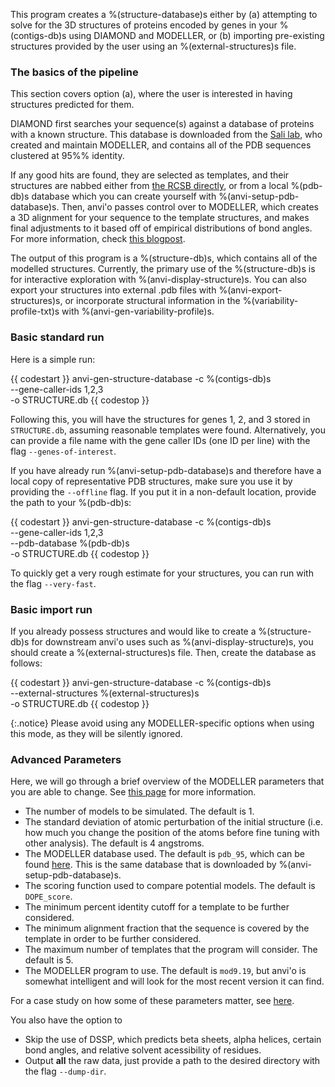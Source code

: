 
This program creates a %(structure-database)s either by (a) attempting to solve for the 3D structures of proteins encoded by genes in your %(contigs-db)s using DIAMOND and MODELLER, or (b) importing pre-existing structures provided by the user using an %(external-structures)s file.

### The basics of the pipeline

This section covers option (a), where the user is interested in having structures predicted for them.

DIAMOND first searches your sequence(s) against a database of proteins with a known structure.  This database is downloaded from the [Sali lab](https://salilab.org/modeller/supplemental.html), who created and maintain MODELLER, and contains all of the PDB sequences clustered at 95%% identity.

If any good hits are found, they are selected as templates, and their structures are nabbed either from [the RCSB directly](https://www.rcsb.org/), or from a local %(pdb-db)s database which you can create yourself with %(anvi-setup-pdb-database)s. Then, anvi'o passes control over to MODELLER, which creates a 3D alignment for your sequence to the template structures, and makes final adjustments to it based off of empirical distributions of bond angles. For more information, check [this blogpost](http://merenlab.org/2018/09/04/getting-started-with-anvio-structure/#how-modeller-works).

The output of this program is a %(structure-db)s, which contains all of the modelled structures. Currently, the primary use of the %(structure-db)s is for interactive exploration with %(anvi-display-structure)s. You can also export your structures into external .pdb files with %(anvi-export-structures)s, or incorporate structural information in the %(variability-profile-txt)s with %(anvi-gen-variability-profile)s.

### Basic standard run

Here is a simple run: 

{{ codestart }}
anvi-gen-structure-database -c %(contigs-db)s \
                            --gene-caller-ids 1,2,3 \
                            -o STRUCTURE.db 
{{ codestop }}

Following this, you will have the structures for genes 1, 2, and 3 stored in `STRUCTURE.db`, assuming reasonable templates were found. Alternatively, you can provide a file name with the gene caller IDs (one ID per line) with the flag `--genes-of-interest`.  

If you have already run %(anvi-setup-pdb-database)s and therefore have a local copy of representative PDB structures, make sure you use it by providing the `--offline` flag. If you put it in a non-default location, provide the path to your %(pdb-db)s: 

{{ codestart }}
anvi-gen-structure-database -c %(contigs-db)s \
                            --gene-caller-ids 1,2,3 \
                            --pdb-database %(pdb-db)s \
                            -o STRUCTURE.db 
{{ codestop }}

To quickly get a very rough estimate for your structures, you can run with the flag `--very-fast`. 

### Basic import run

If you already possess structures and would like to create a %(structure-db)s for downstream anvi'o uses such as %(anvi-display-structure)s, you should create a %(external-structures)s file. Then, create the database as follows:

{{ codestart }}
anvi-gen-structure-database -c %(contigs-db)s \
                            --external-structures %(external-structures)s \
                            -o STRUCTURE.db 
{{ codestop }}

{:.notice}
Please avoid using any MODELLER-specific options when using this mode, as they will be silently ignored.


### Advanced Parameters

Here, we will go through a brief overview of the MODELLER parameters that you are able to change. See [this page](http://merenlab.org/2018/09/04/getting-started-with-anvio-structure/#description-of-all-modeller-parameters) for more information. 

- The number of models to be simulated. The default is 1. 
- The standard deviation of atomic perturbation of the initial structure (i.e. how much you change the position of the atoms before fine tuning with other analysis). The default is 4 angstroms.
- The MODELLER database used. The default is `pdb_95`, which can be found [here](https://salilab.org/modeller/supplemental.html). This is the same database that is downloaded by %(anvi-setup-pdb-database)s.
- The scoring function used to compare potential models. The default is `DOPE_score`.
- The minimum percent identity cutoff for a template to be further considered.
- The minimum alignment fraction that the sequence is covered by the template in order to be further considered.
- The maximum number of templates that the program will consider. The default is 5. 
- The MODELLER program to use. The default is `mod9.19`, but anvi'o is somewhat intelligent and will
  look for the most recent version it can find.

For a case study on how some of these parameters matter, see [here](http://merenlab.org/2018/09/04/getting-started-with-anvio-structure/#a-quick-case-study-on-the-importance-of-key-parameters). 

You also have the option to

- Skip the use of DSSP, which predicts beta sheets, alpha helices, certain bond angles, and relative
  solvent acessibility of residues.
- Output **all** the raw data, just provide a path to the desired directory with the flag `--dump-dir`.


